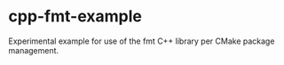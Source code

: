 # cpp-fmt-example
Experimental example for use of the fmt C++ library per CMake package management.
